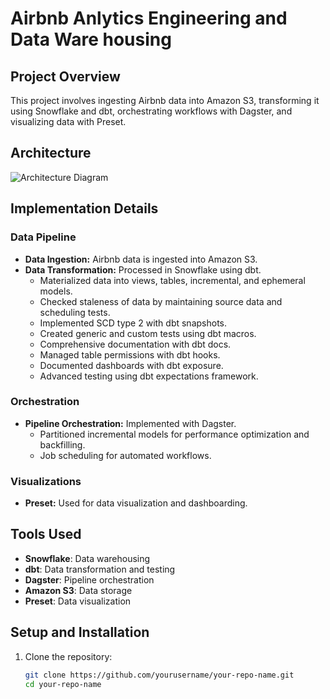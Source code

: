 # Airbnb Anlytics Engineering and Data Ware housing 

## Project Overview
This project involves ingesting Airbnb data into Amazon S3, transforming it using Snowflake and dbt, orchestrating workflows with Dagster, and visualizing data with Preset.

## Architecture
![Architecture Diagram](https://github.com/DivineSamOfficial/Airbnb-Anlaytics-Engineering/blob/main/Sys%20Arch.jpg)

## Implementation Details

### Data Pipeline
- **Data Ingestion:** Airbnb data is ingested into Amazon S3.
- **Data Transformation:** Processed in Snowflake using dbt.
  - Materialized data into views, tables, incremental, and ephemeral models.
  - Checked staleness of data by maintaining source data and scheduling tests.
  - Implemented SCD type 2 with dbt snapshots.
  - Created generic and custom tests using dbt macros.
  - Comprehensive documentation with dbt docs.
  - Managed table permissions with dbt hooks.
  - Documented dashboards with dbt exposure.
  - Advanced testing using dbt expectations framework.

### Orchestration
- **Pipeline Orchestration:** Implemented with Dagster.
  - Partitioned incremental models for performance optimization and backfilling.
  - Job scheduling for automated workflows.

### Visualizations
- **Preset:** Used for data visualization and dashboarding.

## Tools Used
- **Snowflake**: Data warehousing
- **dbt**: Data transformation and testing
- **Dagster**: Pipeline orchestration
- **Amazon S3**: Data storage
- **Preset**: Data visualization

## Setup and Installation
1. Clone the repository:
   ```bash
   git clone https://github.com/yourusername/your-repo-name.git
   cd your-repo-name
